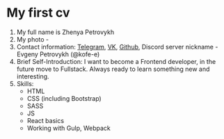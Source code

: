# My first cv

1. My full name is Zhenya Petrovykh
2. My photo - 
3. Contact information: [Telegram](https://t.me/KoFEew), [VK](https://vk.com/zpetrovyh), [Github](https://github.com/KoFE-e), Discord server nickname - Evgeny Petrovykh (@kofe-e)
4. Brief Self-Introduction: I want to become a Frontend developer, in the future move to Fullstack. Always ready to learn something new and interesting.
5. Skills:
    - HTML
    - CSS (including Bootstrap)
    - SASS
    - JS
    - React basics
    - Working with Gulp, Webpack 
